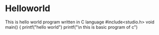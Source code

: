 # Helloworld
This is hello world program written in C language
#include<studio.h>
void main()
{
 printf("hello world")
 printf("\n this is basic program of c")
